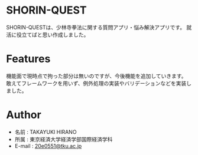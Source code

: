 # SHORIN-QUEST
SHORIN-QUESTは、少林寺拳法に関する質問アプリ・悩み解決アプリです。
就活に役立てばと思い作成しました。

# Features
機能面で現時点で拘った部分は無いのですが、今後機能を追加していきます。
敢えてフレームワークを用いず、例外処理の実装やバリデーションなどを実装しました。

# Author
* 名前 : TAKAYUKI HIRANO
* 所属 : 東京経済大学経済学部国際経済学科
* E-mail : 20e0551@tku.ac.jp
